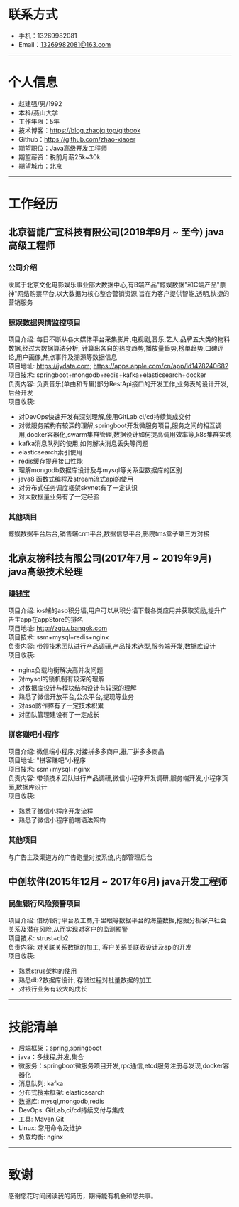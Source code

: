 # 联系方式

- 手机：13269982081
- Email：13269982081@163.com

---

# 个人信息

 - 赵建强/男/1992 
 - 本科/燕山大学 
 - 工作年限：5年
 - 技术博客：https://blog.zhaojq.top/gitbook
 - Github：https://github.com/zhao-xiaoer
 - 期望职位：Java高级开发工程师
 - 期望薪资：税前月薪25k~30k
 - 期望城市：北京

---

# 工作经历

## 北京智能广宣科技有限公司(2019年9月 ~ 至今) java高级工程师

### 公司介绍
隶属于北京文化电影娱乐事业部大数据中心,有B端产品"鲸娱数据"和C端产品"票神"网络购票平台,以大数据为核心整合营销资源,旨在为客户提供智能,透明,快捷的营销服务

### 鲸娱数据舆情监控项目 
项目介绍: 每日不断从各大媒体平台采集影片,电视剧,音乐,艺人,品牌五大类的物料数据,经过大数据算法分析, 计算出各自的热度趋势,播放量趋势,榜单趋势,口碑评论,用户画像,热点事件及溯源等数据信息  
项目地址: https://jydata.com; https://apps.apple.com/cn/app/id1478240682  
项目技术: springboot+mongodb+redis+kafka+elasticsearch+docker  
负责内容: 负责音乐(单曲和专辑)部分RestApi接口的开发工作,业务表的设计开发,后台开发  
项目收获:   
  * 对DevOps快速开发有深刻理解,使用GitLab ci/cd持续集成交付
  * 对微服务架构有较深的理解,springboot开发微服务项目,服务之间的相互调用,docker容器化,swarm集群管理,数据设计如何提高调用效率等,k8s集群实践
  * kafka消息队列的使用,如何解决消息丢失等问题
  * elasticsearch索引使用
  * redis缓存提升接口性能
  * 理解mongodb数据库设计及与mysql等关系型数据库的区别
  * java8 函数式编程及stream流式api的使用
  * 对分布式任务调度框架skynet有了一定认识
  * 对大数据量业务有了一定经验

### 其他项目
鲸娱数据平台后台,销售端crm平台,数据信息平台,影院tms盒子第三方对接  

## 北京友榜科技有限公司(2017年7月 ~ 2019年9月) java高级技术经理

### 赚钱宝
项目介绍: ios端的aso积分墙,用户可以从积分墙下载各类应用并获取奖励,提升广告主app在appStore的排名  
项目地址: http://zqb.ubangok.com  
项目技术: ssm+mysql+redis+nginx  
负责内容: 带领技术团队进行产品调研,产品技术选型,服务端开发,数据库设计  
项目收获:   
  * nginx负载均衡解决高并发问题
  * 对mysql的锁机制有较深的理解
  * 对数据库设计与模块结构设计有较深的理解
  * 熟悉了微信开放平台,公众平台,提现等业务
  * 对aso防作弊有了一定技术积累
  * 对团队管理建设有了一定成长

### 拼客赚吧小程序 
项目介绍: 微信端小程序,对接拼多多商户,推广拼多多商品  
项目地址: "拼客赚吧"小程序  
项目技术: ssm+mysql+nginx  
负责内容: 带领技术团队进行产品调研,微信小程序开发调研,服务端开发,小程序页面,数据库设计  
项目收获:   
  * 熟悉了微信小程序开发流程
  * 熟悉了微信小程序前端语法架构

### 其他项目
与广告主及渠道方的广告跑量对接系统,内部管理后台  

## 中创软件(2015年12月 ~ 2017年6月) java开发工程师

### 民生银行风险预警项目
项目介绍: 借助银行平台及工商,千里眼等数据平台的海量数据,挖掘分析客户社会关系及潜在风险,从而实现对客户的监测预警  
项目技术: strust+db2  
负责内容: 对关联关系数据的加工, 客户关系关联表设计及api的开发   
项目收获:   
  * 熟悉strus架构的使用
  * 熟悉db2数据库设计, 存储过程对批量数据的加工
  * 对银行业务有较大的成长

---

# 技能清单
- 后端框架：spring,springboot
- java：多线程,并发,集合
- 微服务：springboot微服务项目开发,rpc通信,etcd服务注册与发现,docker容器化
- 消息队列: kafka
- 分布式搜索框架: elasticsearch
- 数据库: mysql,mongodb,redis
- DevOps: GitLab,ci/cd持续交付与集成
- 工具: Maven,Git
- Linux: 常用命令及维护
- 负载均衡: nginx

---

# 致谢
感谢您花时间阅读我的简历，期待能有机会和您共事。

